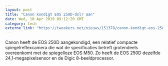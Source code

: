 ```yaml
---
layout: post
title: "Canon kondigt EOS 250D-dslr aan"
date: Wed, 10 Apr 2019 09:12:20 GMT
category: tech
externe_link: "https://tweakers.net/nieuws/151378/canon-kondigt-eos-250d-dslr-aan.html"
---
```


Canon heeft de EOS 250D aangekondigd, een relatief compacte spiegelreflexcamera die wat de specificaties betreft grotendeels overeenkomt met de spiegelloze EOS M50. Zo heeft de EOS 250D dezelfde 24,1-megapixelsensor en de Digic 8-beeldprocessor.<img src="http://feeds.feedburner.com/~r/tweakers/mixed/~4/5D3TEHTfkjg" height="1" width="1" alt=""/>
